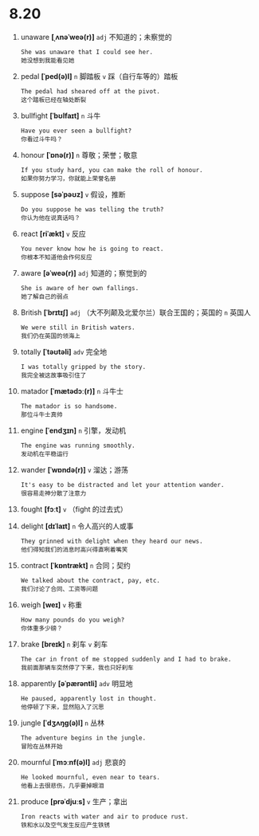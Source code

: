 # 8.20





1. unaware **[ˌʌnəˈweə(r)]** `adj` 不知道的；未察觉的
    ```
    She was unaware that I could see her.
    她没想到我能看见她
    ```

2. pedal **[ˈped(ə)l]** `n` 脚踏板 `v` 踩（自行车等的）踏板
    ```
    The pedal had sheared off at the pivot.
    这个踏板已经在轴处断裂
    ```

3. bullfight **[ˈbʊlfaɪt]** `n` 斗牛
    ```
    Have you ever seen a bullfight?
    你看过斗牛吗？
    ```

4. honour **[ˈɒnə(r)]** `n` 尊敬；荣誉；敬意
    ```
    If you study hard, you can make the roll of honour.
    如果你努力学习，你就能上荣誉名册
    ```

5. suppose **[səˈpəʊz]** `v` 假设，推断
    ```
    Do you suppose he was telling the truth?
    你认为他在说真话吗？
    ```

6. react **[riˈækt]** `v` 反应
    ```
    You never know how he is going to react.
    你根本不知道他会作何反应
    ```

7. aware **[əˈweə(r)]** `adj` 知道的；察觉到的
    ```
    She is aware of her own fallings.
    她了解自己的弱点
    ```

8. British **[ˈbrɪtɪʃ]** `adj` （大不列颠及北爱尔兰）联合王国的；英国的 `n` 英国人
    ```
    We were still in British waters.
    我们仍在英国的领海上
    ```

9. totally **[ˈtəʊtəli]** `adv` 完全地
    ```
    I was totally gripped by the story.
    我完全被这故事吸引住了
    ```

10. matador **[ˈmætədɔː(r)]** `n` 斗牛士
    ```
    The matador is so handsome.
    那位斗牛士真帅
    ```

11. engine **[ˈendʒɪn]** `n` 引擎，发动机
    ```
    The engine was running smoothly.
    发动机在平稳运行
    ```

12. wander **[ˈwɒndə(r)]** `v` 溜达；游荡
    ```
    It's easy to be distracted and let your attention wander.
    很容易走神分散了注意力
    ```

13. fought **[fɔːt]** `v` （fight 的过去式）

14. delight **[dɪˈlaɪt]** `n` 令人高兴的人或事
    ```
    They grinned with delight when they heard our news.
    他们得知我们的消息时高兴得直咧着嘴笑
    ```

15. contract **[ˈkɒntrækt]** `n` 合同；契约
    ```
    We talked about the contract, pay, etc.
    我们讨论了合同、工资等问题
    ```

16. weigh **[weɪ]** `v` 称重
    ```
    How many pounds do you weigh?
    你体重多少磅？
    ```

17. brake **[breɪk]** `n` 刹车 `v` 刹车
    ```
    The car in front of me stopped suddenly and I had to brake.
    我前面那辆车突然停了下来，我也只好刹车
    ```

18. apparently **[əˈpærəntli]** `adv` 明显地
    ```
    He paused, apparently lost in thought.
    他停顿了下来，显然陷入了沉思
    ```

19. jungle **[ˈdʒʌŋɡ(ə)l]** `n` 丛林
    ```
    The adventure begins in the jungle.
    冒险在丛林开始
    ```

20. mournful **[ˈmɔːnf(ə)l]** `adj` 悲哀的
    ```
    He looked mournful, even near to tears.
    他看上去很悲伤，几乎要掉眼泪
    ```

21. produce **[prəˈdjuːs]** `v` 生产；拿出
    ```
    Iron reacts with water and air to produce rust.
    铁和水以及空气发生反应产生铁锈
    ```
